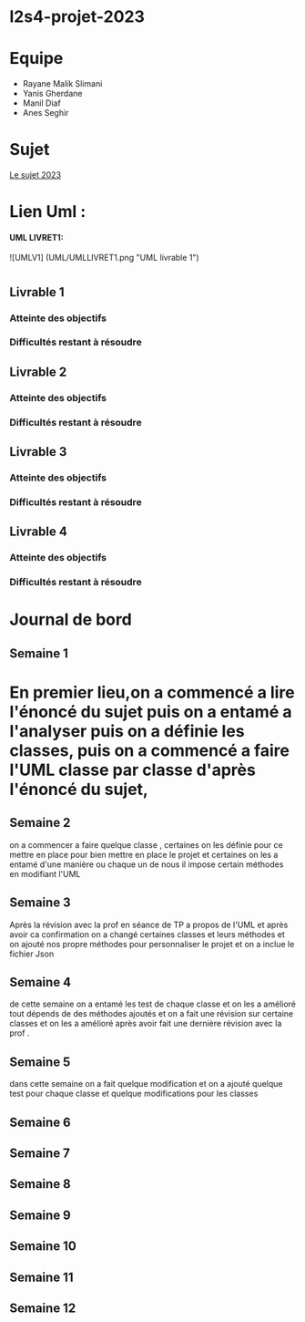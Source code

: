 # l2s4-projet-2023

# Equipe

- Rayane Malik Slimani
- Yanis Gherdane 
- Manil Diaf
- Anes Seghir 

# Sujet

[Le sujet 2023](https://www.fil.univ-lille1.fr/portail/index.php?dipl=L&sem=S4&ue=Projet&label=Documents)
# Lien Uml : 

#### UML LIVRET1:
![UMLV1] (UML/UMLLIVRET1.png "UML livrable 1")


# 

## Livrable 1

### Atteinte des objectifs

### Difficultés restant à résoudre

## Livrable 2

### Atteinte des objectifs

### Difficultés restant à résoudre

## Livrable 3

### Atteinte des objectifs

### Difficultés restant à résoudre

## Livrable 4

### Atteinte des objectifs

### Difficultés restant à résoudre

# Journal de bord

## Semaine 1
# En premier lieu,on a commencé a lire l'énoncé du sujet puis on a entamé a l'analyser puis on a définie les classes, puis on a commencé a  faire l'UML classe par classe d'après l'énoncé du sujet,  

## Semaine 2
on a commencer a faire quelque classe , certaines on les définie pour ce mettre en place pour bien mettre en place le projet et certaines on les a entamé d'une manière ou chaque un de nous il impose certain méthodes  
en modifiant l'UML
## Semaine 3
Après la révision avec la prof en séance de TP a propos de l'UML  et  après avoir ca confirmation on a changé certaines classes et leurs méthodes et on ajouté nos propre méthodes pour personnaliser le projet et on a inclue le fichier Json

## Semaine 4
de cette semaine on a entamé les test de chaque classe et on les a amélioré tout dépends de des méthodes ajoutés et on a fait une révision sur certaine classes et on les a amélioré après avoir fait une dernière révision avec la prof . 

## Semaine 5
dans cette semaine on a fait quelque modification et on a ajouté quelque test pour chaque classe et quelque modifications pour les classes 

## Semaine 6

## Semaine 7

## Semaine 8

## Semaine 9

## Semaine 10

## Semaine 11

## Semaine 12


